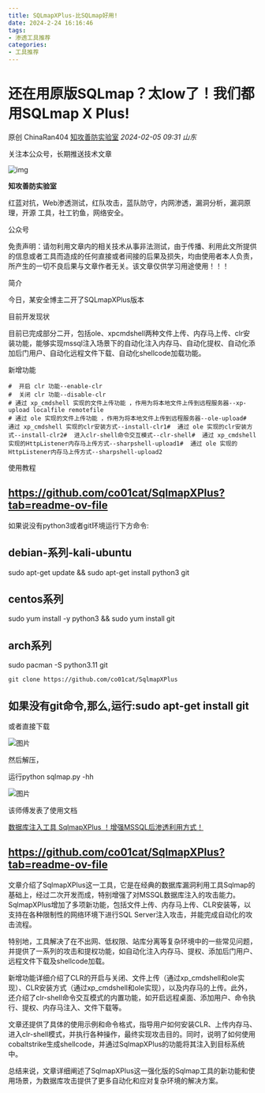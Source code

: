 ```yaml
---
title: SQLmapXPlus-比SQLmap好用!
date: 2024-2-24 16:16:46
tags:
- 渗透工具推荐
categories:
- 工具推荐
---
```




# 还在用原版SQLmap？太low了！我们都用SQLmap X Plus!

原创 ChinaRan404 [知攻善防实验室](javascript:void(0);) *2024-02-05 09:31* *山东*

关注本公众号，长期推送技术文章

![img](http://mmbiz.qpic.cn/mmbiz_png/H7ec9FOh7vpaa3t1HRmibZdUyUIV26B2MicC0Pdssk9I8XMhaLthiakFkJoPdL4fwjibWEOuTdXxu4VibxgqQ7yl6yg/300?wx_fmt=png&wxfrom=19)

**知攻善防实验室**

红蓝对抗，Web渗透测试，红队攻击，蓝队防守，内网渗透，漏洞分析，漏洞原理，开源 工具，社工钓鱼，网络安全。



公众号

免责声明：请勿利用文章内的相关技术从事非法测试，由于传播、利用此文所提供的信息或者工具而造成的任何直接或者间接的后果及损失，均由使用者本人负责，所产生的一切不良后果与文章作者无关。该文章仅供学习用途使用！！！

简介

今日，某安全博主二开了SQLmapXPlus版本

目前开发现状

目前已完成部分二开，包括ole、xpcmdshell两种文件上传、内存马上传、clr安装功能，能够实现mssql注入场景下的自动化注入内存马、自动化提权、自动化添加后门用户、自动化远程文件下载、自动化shellcode加载功能。

新增功能

```
#  开启 clr 功能--enable-clr
#  关闭 clr 功能--disable-clr
# 通过 xp_cmdshell 实现的文件上传功能 ，作用为将本地文件上传到远程服务器--xp-upload localfile remotefile
# 通过 ole 实现的文件上传功能 ，作用为将本地文件上传到远程服务器--ole-upload#  通过 xp_cmdshell 实现的clr安装方式--install-clr1#  通过 ole 实现的clr安装方式--install-clr2#  进入clr-shell命令交互模式--clr-shell#  通过 xp_cmdshell 实现的HttpListener内存马上传方式--sharpshell-upload1#  通过 ole 实现的HttpListener内存马上传方式--sharpshell-upload2
```



使用教程

## https://github.com/co01cat/SqlmapXPlus?tab=readme-ov-file

如果说没有python3或者git环境运行下方命令:

## debian-系列-kali-ubuntu

sudo apt-get update && sudo apt-get install python3 git

## centos系列

sudo yum install -y python3 && sudo yum install git

## arch系列

sudo pacman -S python3.11 git



```
git clone https://github.com/co01cat/SqlmapXPlus
```

## 如果没有git命令,那么,运行:sudo apt-get install git



或者直接下载

![图片](https://mmbiz.qpic.cn/mmbiz_png/H7ec9FOh7vo0OHeqrQpkvGaA5G4Q2229nluOroZVewgRwRlMjEELibw2ax3bzZnqZ6OlfRlY5iay8vfC131yYYNw/640?wx_fmt=png&from=appmsg&tp=wxpic&wxfrom=5&wx_lazy=1&wx_co=1)

然后解压，

运行python sqlmap.py -hh

![图片](https://mmbiz.qpic.cn/mmbiz_png/H7ec9FOh7vo0OHeqrQpkvGaA5G4Q2229tAqQZRQO2caWficGQVTZxpuATbrLOr0lzUkGz6w3zgL1yNoRwScDZRg/640?wx_fmt=png&from=appmsg&tp=wxpic&wxfrom=5&wx_lazy=1&wx_co=1)

该师傅发表了使用文档

[数据库注入工具 SqlmapXPlus ！增强MSSQL后渗透利用方式！](http://mp.weixin.qq.com/s?__biz=Mzk0NjYyNDI0Ng==&mid=2247483828&idx=1&sn=5735814837f8e58376187668714e4605&chksm=c302022df4758b3ba5e4368c3f8be2ac5183ebbebc247e318380b9e14ae341d717e59102e448&scene=21#wechat_redirect)

## https://github.com/co01cat/SqlmapXPlus?tab=readme-ov-file

文章介绍了SqlmapXPlus这一工具，它是在经典的数据库漏洞利用工具Sqlmap的基础上，经过二次开发而成，特别增强了对MSSQL数据库注入的攻击能力。SqlmapXPlus增加了多项新功能，包括文件上传、内存马上传、CLR安装等，以支持在各种限制性的网络环境下进行SQL Server注入攻击，并能完成自动化的攻击流程。

特别地，工具解决了在不出网、低权限、站库分离等复杂环境中的一些常见问题，并提供了一系列的攻击和提权功能，如自动化注入内存马、提权、添加后门用户、远程文件下载及shellcode加载。

新增功能详细介绍了CLR的开启与关闭、文件上传（通过xp_cmdshell和ole实现）、CLR安装方式（通过xp_cmdshell和ole实现），以及内存马的上传。此外，还介绍了clr-shell命令交互模式的内置功能，如开启远程桌面、添加用户、命令执行、提权、内存马注入、文件下载等。

文章还提供了具体的使用示例和命令格式，指导用户如何安装CLR、上传内存马、进入clr-shell模式，并执行各种操作，最终实现攻击目的。同时，说明了如何使用cobaltstrike生成shellcode，并通过SqlmapXPlus的功能将其注入到目标系统中。

总结来说，文章详细阐述了SqlmapXPlus这一强化版的Sqlmap工具的新功能和使用场景，为数据库攻击提供了更多自动化和应对复杂环境的解决方案。